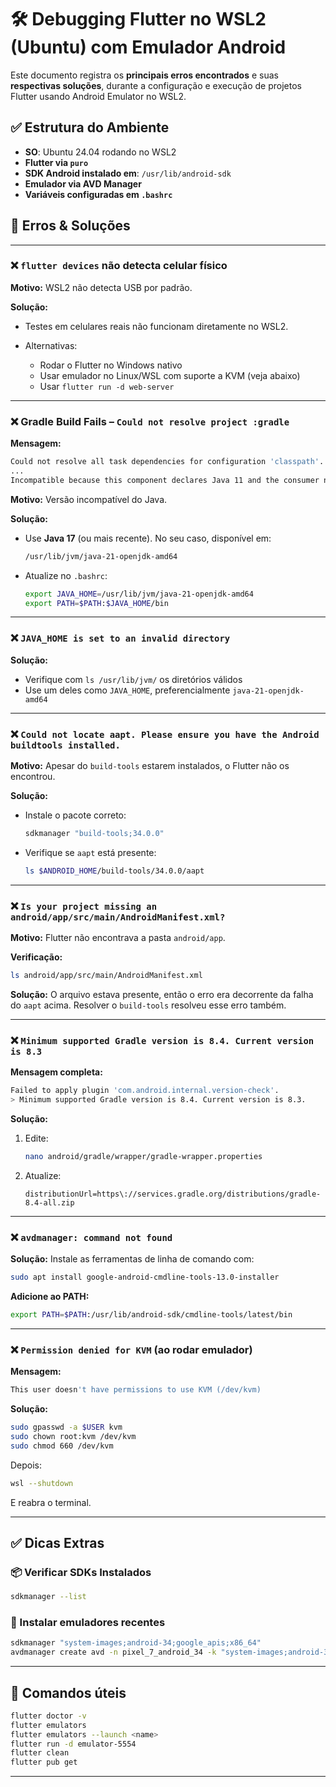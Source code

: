 # 🛠️ Debugging Flutter no WSL2 (Ubuntu) com Emulador Android

Este documento registra os **principais erros encontrados** e suas **respectivas soluções**, durante a configuração e execução de projetos Flutter usando Android Emulator no WSL2.

## ✅ Estrutura do Ambiente

* **SO**: Ubuntu 24.04 rodando no WSL2
* **Flutter via `puro`**
* **SDK Android instalado em**: `/usr/lib/android-sdk`
* **Emulador via AVD Manager**
* **Variáveis configuradas em `.bashrc`**

## 📌 Erros & Soluções

---

### ❌ `flutter devices` não detecta celular físico

**Motivo:** WSL2 não detecta USB por padrão.

**Solução:**

* Testes em celulares reais não funcionam diretamente no WSL2.
* Alternativas:

  * Rodar o Flutter no Windows nativo
  * Usar emulador no Linux/WSL com suporte a KVM (veja abaixo)
  * Usar `flutter run -d web-server`

---

### ❌ Gradle Build Fails – `Could not resolve project :gradle`

**Mensagem:**

```bash
Could not resolve all task dependencies for configuration 'classpath'.
...
Incompatible because this component declares Java 11 and the consumer needed Java 8
```

**Motivo:** Versão incompatível do Java.

**Solução:**

* Use **Java 17** (ou mais recente). No seu caso, disponível em:

  ```bash
  /usr/lib/jvm/java-21-openjdk-amd64
  ```

* Atualize no `.bashrc`:

  ```bash
  export JAVA_HOME=/usr/lib/jvm/java-21-openjdk-amd64
  export PATH=$PATH:$JAVA_HOME/bin
  ```

---

### ❌ `JAVA_HOME is set to an invalid directory`

**Solução:**

* Verifique com `ls /usr/lib/jvm/` os diretórios válidos
* Use um deles como `JAVA_HOME`, preferencialmente `java-21-openjdk-amd64`

---

### ❌ `Could not locate aapt. Please ensure you have the Android buildtools installed.`

**Motivo:** Apesar do `build-tools` estarem instalados, o Flutter não os encontrou.

**Solução:**

* Instale o pacote correto:

  ```bash
  sdkmanager "build-tools;34.0.0"
  ```

* Verifique se `aapt` está presente:

  ```bash
  ls $ANDROID_HOME/build-tools/34.0.0/aapt
  ```

---

### ❌ `Is your project missing an android/app/src/main/AndroidManifest.xml?`

**Motivo:** Flutter não encontrava a pasta `android/app`.

**Verificação:**

```bash
ls android/app/src/main/AndroidManifest.xml
```

**Solução:** O arquivo estava presente, então o erro era decorrente da falha do `aapt` acima. Resolver o `build-tools` resolveu esse erro também.

---

### ❌ `Minimum supported Gradle version is 8.4. Current version is 8.3`

**Mensagem completa:**

```bash
Failed to apply plugin 'com.android.internal.version-check'.
> Minimum supported Gradle version is 8.4. Current version is 8.3.
```

**Solução:**

1. Edite:

   ```bash
   nano android/gradle/wrapper/gradle-wrapper.properties
   ```

2. Atualize:

   ```properties
   distributionUrl=https\://services.gradle.org/distributions/gradle-8.4-all.zip
   ```

---

### ❌ `avdmanager: command not found`

**Solução:**
Instale as ferramentas de linha de comando com:

```bash
sudo apt install google-android-cmdline-tools-13.0-installer
```

**Adicione ao PATH:**

```bash
export PATH=$PATH:/usr/lib/android-sdk/cmdline-tools/latest/bin
```

---

### ❌ `Permission denied for KVM` (ao rodar emulador)

**Mensagem:**

```bash
This user doesn't have permissions to use KVM (/dev/kvm)
```

**Solução:**

```bash
sudo gpasswd -a $USER kvm
sudo chown root:kvm /dev/kvm
sudo chmod 660 /dev/kvm
```

Depois:

```bash
wsl --shutdown
```

E reabra o terminal.

---

## ✅ Dicas Extras

### 📦 Verificar SDKs Instalados

```bash
sdkmanager --list
```

### 📱 Instalar emuladores recentes

```bash
sdkmanager "system-images;android-34;google_apis;x86_64"
avdmanager create avd -n pixel_7_android_34 -k "system-images;android-34;google_apis;x86_64"
```

---

## 🧪 Comandos úteis

```bash
flutter doctor -v
flutter emulators
flutter emulators --launch <name>
flutter run -d emulator-5554
flutter clean
flutter pub get
```

---
